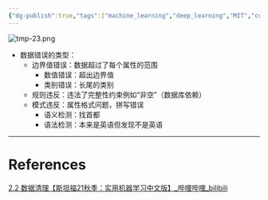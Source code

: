 ```yaml
---
{"dg-publish":true,"tags":["machine_learning","deep_learning","MIT","course"],"permalink":"/Inbox/study/人工智能/机器学习/MIT21秋课程/2.2 数据清洗/","dgPassFrontmatter":true}
---
```



![tmp-23.png](/img/user/Assets/attachments/tmp/tmp-23.png)

- 数据错误的类型：
	- 边界值错误：数据超过了每个属性的范围
		- 数值错误：超出边界值
		- 类别错误：长尾的类别
	- 规则违反：违法了完整性约束例如“非空”（数据库依赖）
	- 模式违反：属性格式问题，拼写错误
		- 语义检测：找首都
		- 语法检测：本来是英语但发现不是英语
		


---
# References
[2.2 数据清理【斯坦福21秋季：实用机器学习中文版】_哔哩哔哩_bilibili](https://www.bilibili.com/video/BV1kQ4y1Q7mx/?spm_id_from=333.1387.collection.video_card.click&vd_source=73a67190a2e14f51c71c0fa447f094aa)